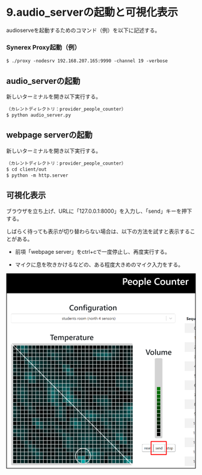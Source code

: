 # 9.audio_serverの起動と可視化表示

audioserveを起動するためのコマンド（例）を以下に記述する。

### Synerex Proxy起動（例）

```
$ ./proxy -nodesrv 192.168.207.165:9990 -channel 19 -verbose
```



## audio_serverの起動

新しいターミナルを開き以下実行する。

```
（カレントディレクトリ：provider_people_counter）
$ python audio_server.py
```



## webpage serverの起動

新しいターミナルを開き以下実行する。

```
（カレントディレクトリ：provider_people_counter）
$ cd client/out
$ python -m http.server
```



## 可視化表示

ブラウザを立ち上げ、URLに「127.0.0.1:8000」を入力し、「send」キーを押下する。

しばらく待っても表示が切り替わらない場合は、以下の方法を試すと表示することがある。

- 前項「webpage server」をctrl+cで一度停止し、再度実行する。

- マイクに息を吹きかけるなどの、ある程度大きめのマイク入力をする。

  

![img](../img/0900/browse.png)
